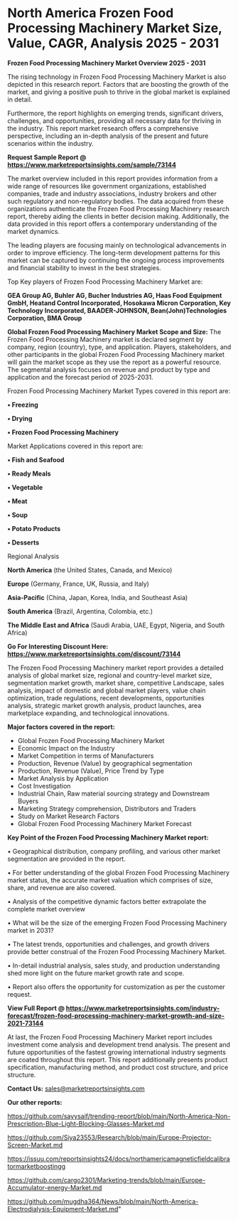 # North America Frozen Food Processing Machinery Market Size, Value, CAGR, Analysis 2025 - 2031

<Strong> Frozen Food Processing Machinery Market Overview 2025 - 2031</strong>

The rising technology in Frozen Food Processing Machinery Market is also depicted in this research report. Factors that are boosting the growth of the market, and giving a positive push to thrive in the global market is explained in detail.

Furthermore, the report highlights on emerging trends, significant drivers, challenges, and opportunities, providing all necessary data for thriving in the industry. This report market research offers a comprehensive perspective, including an in-depth analysis of the present and future scenarios within the industry.

<strong>Request Sample Report @ <a href=https://www.marketreportsinsights.com/sample/73144>https://www.marketreportsinsights.com/sample/73144</a></strong>

The market overview included in this report provides information from a wide range of resources like government organizations, established companies, trade and industry associations, industry brokers and other such regulatory and non-regulatory bodies. The data acquired from these organizations authenticate the Frozen Food Processing Machinery research report, thereby aiding the clients in better decision making. Additionally, the data provided in this report offers a contemporary understanding of the market dynamics.

The leading players are focusing mainly on technological advancements in order to improve efficiency. The long-term development patterns for this market can be captured by continuing the ongoing process improvements and financial stability to invest in the best strategies.

Top Key players of Frozen Food Processing Machinery Market are:

<strong>GEA Group AG, Buhler AG, Bucher Industries AG, Haas Food Equipment GmbH, Heatand Control Incorporated, Hosokawa Micron Corporation, Key Technology Incorporated, BAADER-JOHNSON, Bean(John)Technologies Corporation, BMA Group</strong>

<strong><b>Global Frozen Food Processing Machinery Market Scope and Size:</b></strong>
The Frozen Food Processing Machinery market is declared segment by company, region (country), type, and application. Players, stakeholders, and other participants in the global Frozen Food Processing Machinery market will gain the market scope as they use the report as a powerful resource. The segmental analysis focuses on revenue and product by type and application and the forecast period of 2025-2031.

Frozen Food Processing Machinery Market Types covered in this report are:

<strong>• Freezing

• Drying

• Frozen Food Processing Machinery</strong>

Market Applications covered in this report are:

<strong>• Fish and Seafood

• Ready Meals

• Vegetable

• Meat

• Soup

• Potato Products

• Desserts</strong> 

Regional Analysis

<strong>North America</strong> (the United States, Canada, and Mexico)

<strong>Europe</strong> (Germany, France, UK, Russia, and Italy)

<strong>Asia-Pacific</strong> (China, Japan, Korea, India, and Southeast Asia)

<strong>South America</strong> (Brazil, Argentina, Colombia, etc.)

<strong>The Middle East and Africa</strong> (Saudi Arabia, UAE, Egypt, Nigeria, and South Africa)

<strong>Go For Interesting Discount Here: <a href=https://www.marketreportsinsights.com/discount/73144>https://www.marketreportsinsights.com/discount/73144</a></strong>

The Frozen Food Processing Machinery market report provides a detailed analysis of global market size, regional and country-level market size, segmentation market growth, market share, competitive Landscape, sales analysis, impact of domestic and global market players, value chain optimization, trade regulations, recent developments, opportunities analysis, strategic market growth analysis, product launches, area marketplace expanding, and technological innovations.

<strong><b>Major factors covered in the report:</b></strong>
<ul>
  <li>Global Frozen Food Processing Machinery Market </li>
  <li>Economic Impact on the Industry</li>
  <li>Market Competition in terms of Manufacturers</li>
  <li>Production, Revenue (Value) by geographical segmentation</li>
  <li>Production, Revenue (Value), Price Trend by Type</li>
  <li>Market Analysis by Application</li>
  <li>Cost Investigation</li>
  <li>Industrial Chain, Raw material sourcing strategy and Downstream Buyers</li>
  <li>Marketing Strategy comprehension, Distributors and Traders</li>
  <li>Study on Market Research Factors</li>
  <li>Global Frozen Food Processing Machinery Market Forecast</li>
</ul>

<strong><b>Key Point of the Frozen Food Processing Machinery Market report:</b></strong>

• Geographical distribution, company profiling, and various other market segmentation are provided in the report.

• For better understanding of the global Frozen Food Processing Machinery market status, the accurate market valuation which comprises of size, share, and revenue are also covered.

• Analysis of the competitive dynamic factors better extrapolate the complete market overview

• What will be the size of the emerging Frozen Food Processing Machinery market in 2031?

• The latest trends, opportunities and challenges, and growth drivers provide better construal of the Frozen Food Processing Machinery Market.

• In-detail industrial analysis, sales study, and production understanding shed more light on the future market growth rate and scope.

• Report also offers the opportunity for customization as per the customer request.

<strong><b>View Full Report @ <a href=https://www.marketreportsinsights.com/industry-forecast/frozen-food-processing-machinery-market-growth-and-size-2021-73144>https://www.marketreportsinsights.com/industry-forecast/frozen-food-processing-machinery-market-growth-and-size-2021-73144</a></b></strong>


At last, the Frozen Food Processing Machinery Market report includes investment come analysis and development trend analysis. The present and future opportunities of the fastest growing international industry segments are coated throughout this report. This report additionally presents product specification, manufacturing method, and product cost structure, and price structure.

<strong>Contact Us:</strong>
sales@marketreportsinsights.com

<strong>Our other reports:</strong>

<a href=https://github.com/sayysaif/trending-report/blob/main/North-America-Non-Prescription-Blue-Light-Blocking-Glasses-Market.md>https://github.com/sayysaif/trending-report/blob/main/North-America-Non-Prescription-Blue-Light-Blocking-Glasses-Market.md</a>

<a href=https://github.com/Siya23553/Research/blob/main/Europe-Projector-Screen-Market.md>https://github.com/Siya23553/Research/blob/main/Europe-Projector-Screen-Market.md</a>

<a href=https://issuu.com/reportsinsights24/docs/northamericamagneticfieldcalibratormarketboostingg>https://issuu.com/reportsinsights24/docs/northamericamagneticfieldcalibratormarketboostingg</a>

<a href=https://github.com/cargo2301/Marketing-trends/blob/main/Europe-Accumulator-energy-Market.md>https://github.com/cargo2301/Marketing-trends/blob/main/Europe-Accumulator-energy-Market.md</a>

<a href=https://github.com/mugdha364/News/blob/main/North-America-Electrodialysis-Equipment-Market.md>https://github.com/mugdha364/News/blob/main/North-America-Electrodialysis-Equipment-Market.md</a>"
